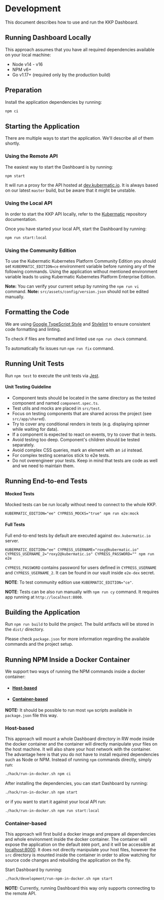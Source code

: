 # Development

This document describes how to use and run the KKP Dashboard.

## Running Dashboard Locally

This approach assumes that you have all required dependencies available on your local machine:
- Node v14 - v16
- NPM v6+
- Go v1.17+ (required only by the production build)

## Preparation
Install the application dependencies by running:
```bash
npm ci
```

## Starting the Application

There are multiple ways to start the application. We'll describe all of them shortly.

### Using the Remote API
The easiest way to start the Dashboard is by running:
```bash
npm start
```

It will run a proxy for the API hosted at [dev.kubermatic.io](https://dev.kubermatic.io). 
It is always based on our latest `master` build, but be aware that it might be unstable.

### Using the Local API
In order to start the KKP API locally, refer to the [Kubermatic](https://github.com/kubermatic/kubermatic) repository
documentation. 

Once you have started your local API, start the Dashboard by running:
```bash
npm run start:local
```

### Using the Community Edition

To use the Kubermatic Kubernetes Platform Community Edition you should set `KUBERMATIC_EDITION=ce`
environment variable before running any of the following commands. Using the application without
mentioned environment variable leads to using Kubermatic Kubernetes Platform Enterprise Edition.

**Note:** You can verify your current setup by running the `npm run vi` command.
**Note:** `src/assets/config/version.json` should not be edited manually.

## Formatting the Code
We are using [Google TypeScript Style](https://github.com/google/ts-style) and
[Stylelint](https://github.com/stylelint/stylelint) to ensure consistent code formatting and linting.

To check if files are formatted and linted use `npm run check` command.

To automatically fix issues run `npm run fix` command.

## Running Unit Tests
Run `npm test` to execute the unit tests via [Jest](https://jestjs.io/).

#### Unit Testing Guideline
- Component tests should be located in the same directory as the tested component and named `component.spec.ts`.
- Test utils and mocks are placed in `src/test`.
- Focus on testing components that are shared across the project (see `src/app/shared`).
- Try to cover any conditional renders in tests (e.g. displaying spinner while waiting for data).
- If a component is expected to react on events, try to cover that in tests.
- Avoid testing too deep. Component's children should be tested separately.
- Avoid complex CSS queries, mark an element with an `id` instead.
- For complex testing scenarios stick to e2e tests.
- Do not overengineer your tests. Keep in mind that tests are code as well and we need to maintain them.

## Running End-to-end Tests
#### Mocked Tests
Mocked tests can be run locally without need to connect to the whole KKP.

```
KUBERMATIC_EDITION="ee" CYPRESS_MOCKS="true" npm run e2e:mock
```

#### Full Tests
Full end-to-end tests by default are executed against `dev.kubermatic.io` server.

```
KUBERMATIC_EDITION="ee" CYPRESS_USERNAME="roxy@kubermatic.io" CYPRESS_USERNAME_2="roxy2@kubermatic.io" CYPRESS_PASSWORD="" npm run e2e
```

`CYPRESS_PASSWORD` contains password for users defined in `CYPRESS_USERNAME` and `CYPRESS_USERNAME_2`. It can be found
in our vault inside `e2e-dex` secret.

**NOTE**: To test community edition use `KUBERMATIC_EDITION="ce"`.

**NOTE**: Tests can be also run manually with `npm run cy` command. It requires app running at `http://localhost:8000`.

## Building the Application
Run `npm run build` to build the project. The build artifacts will be stored in the `dist/` directory.

Please check `package.json` for more information regarding the available commands and the project setup.

## Running NPM Inside a Docker Container

We support two ways of running the NPM commands inside a docker container:
- #### [Host-based](#host-based)
- #### [Container-based](#container-based)

**NOTE:** It should be possible to run most `npm` scripts available in `package.json` file this way.

### Host-based
This approach will mount a whole Dashboard directory in RW mode inside the docker container and
the container will directly manipulate your files on the host machine. It will also share your host network with the container. 
The advantage here is that you do not have to install required dependencies such as Node or NPM. Instead of running `npm` commands
directly, simply run:

```bash
./hack/run-in-docker.sh npm ci
```

After installing the dependencies, you can start Dashboard by running:
```bash
./hack/run-in-docker.sh npm start
```

or if you want to start it against your local API run:
```bash
./hack/run-in-docker.sh npm run start:local
```

### Container-based
This approach will first build a docker image and prepare all dependencies and whole environment inside the docker container.
The container will expose the application on the default `8000` port, and it will be accessible at [localhost:8000](http://localhost:8000).
It does not directly manipulate your host files, however the `src` directory is mounted inside the container in order to allow watching
for source code changes and rebuilding the application on the fly. 

Start Dashboard by running:
```bash
./hack/development/run-npm-in-docker.sh npm start
```

**NOTE:** Currently, running Dashboard this way only supports connecting to the remote API.
